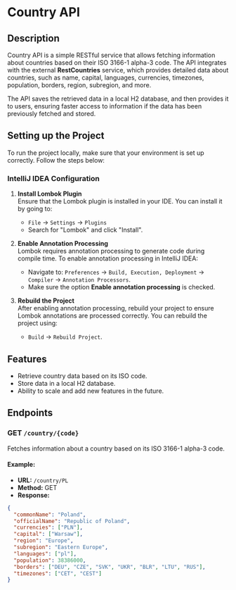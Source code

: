 # Country API

## Description

Country API is a simple RESTful service that allows fetching information about countries based on their ISO 3166-1 alpha-3 code. The API integrates with the external **RestCountries** service, which provides detailed data about countries, such as name, capital, languages, currencies, timezones, population, borders, region, subregion, and more.

The API saves the retrieved data in a local H2 database, and then provides it to users, ensuring faster access to information if the data has been previously fetched and stored.

## Setting up the Project

To run the project locally, make sure that your environment is set up correctly. Follow the steps below:

### IntelliJ IDEA Configuration

1. **Install Lombok Plugin**  
   Ensure that the Lombok plugin is installed in your IDE. You can install it by going to:
   - `File` → `Settings` → `Plugins`
   - Search for "Lombok" and click "Install".

2. **Enable Annotation Processing**  
   Lombok requires annotation processing to generate code during compile time. To enable annotation processing in IntelliJ IDEA:
   - Navigate to: `Preferences` → `Build, Execution, Deployment` → `Compiler` → `Annotation Processors`.
   - Make sure the option **Enable annotation processing** is checked.

3. **Rebuild the Project**  
   After enabling annotation processing, rebuild your project to ensure Lombok annotations are processed correctly. You can rebuild the project using:
   - `Build` → `Rebuild Project`.

## Features

- Retrieve country data based on its ISO code.
- Store data in a local H2 database.
- Ability to scale and add new features in the future.

## Endpoints

### GET `/country/{code}`

Fetches information about a country based on its ISO 3166-1 alpha-3 code.

#### Example:

- **URL:** `/country/PL`
- **Method:** GET
- **Response:**

```json
{
  "commonName": "Poland",
  "officialName": "Republic of Poland",
  "currencies": ["PLN"],
  "capital": ["Warsaw"],
  "region": "Europe",
  "subregion": "Eastern Europe",
  "languages": ["pl"],
  "population": 38386000,
  "borders": ["DEU", "CZE", "SVK", "UKR", "BLR", "LTU", "RUS"],
  "timezones": ["CET", "CEST"]
}
